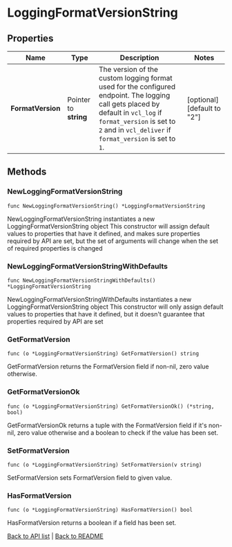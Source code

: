 # LoggingFormatVersionString

## Properties

Name | Type | Description | Notes
------------ | ------------- | ------------- | -------------
**FormatVersion** | Pointer to **string** | The version of the custom logging format used for the configured endpoint. The logging call gets placed by default in `vcl_log` if `format_version` is set to `2` and in `vcl_deliver` if `format_version` is set to `1`.  | [optional] [default to "2"]

## Methods

### NewLoggingFormatVersionString

`func NewLoggingFormatVersionString() *LoggingFormatVersionString`

NewLoggingFormatVersionString instantiates a new LoggingFormatVersionString object
This constructor will assign default values to properties that have it defined,
and makes sure properties required by API are set, but the set of arguments
will change when the set of required properties is changed

### NewLoggingFormatVersionStringWithDefaults

`func NewLoggingFormatVersionStringWithDefaults() *LoggingFormatVersionString`

NewLoggingFormatVersionStringWithDefaults instantiates a new LoggingFormatVersionString object
This constructor will only assign default values to properties that have it defined,
but it doesn't guarantee that properties required by API are set

### GetFormatVersion

`func (o *LoggingFormatVersionString) GetFormatVersion() string`

GetFormatVersion returns the FormatVersion field if non-nil, zero value otherwise.

### GetFormatVersionOk

`func (o *LoggingFormatVersionString) GetFormatVersionOk() (*string, bool)`

GetFormatVersionOk returns a tuple with the FormatVersion field if it's non-nil, zero value otherwise
and a boolean to check if the value has been set.

### SetFormatVersion

`func (o *LoggingFormatVersionString) SetFormatVersion(v string)`

SetFormatVersion sets FormatVersion field to given value.

### HasFormatVersion

`func (o *LoggingFormatVersionString) HasFormatVersion() bool`

HasFormatVersion returns a boolean if a field has been set.


[Back to API list](../README.md#documentation-for-api-endpoints) | [Back to README](../README.md)


